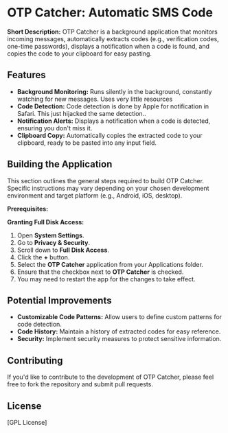 # OTP Catcher: Automatic SMS Code

**Short Description:** OTP Catcher is a background application that monitors incoming messages, automatically extracts codes (e.g., verification codes, one-time passwords), displays a notification when a code is found, and copies the code to your clipboard for easy pasting.

## Features

*   **Background Monitoring:** Runs silently in the background, constantly watching for new messages. Uses very little resources
*   **Code Detection:** Code detection is done by Apple for notification in Safari. This just hijacked the same detection..
*   **Notification Alerts:** Displays a notification when a code is detected, ensuring you don't miss it.
*   **Clipboard Copy:** Automatically copies the extracted code to your clipboard, ready to be pasted into any input field.


## Building the Application

This section outlines the general steps required to build OTP Catcher. Specific instructions may vary depending on your chosen development environment and target platform (e.g., Android, iOS, desktop).

**Prerequisites:**

**Granting Full Disk Access:**

1.  Open **System Settings**.
2.  Go to **Privacy & Security**.
3.  Scroll down to **Full Disk Access**.
4.  Click the **+** button.
5.  Select the **OTP Catcher** application from your Applications folder.
6.  Ensure that the checkbox next to **OTP Catcher** is checked.
7. You may need to restart the app for the changes to take effect.


## Potential Improvements

*   **Customizable Code Patterns:** Allow users to define custom patterns for code detection.
*   **Code History:** Maintain a history of extracted codes for easy reference.
*   **Security:** Implement security measures to protect sensitive information.


## Contributing

If you'd like to contribute to the development of OTP Catcher, please feel free to fork the repository and submit pull requests.

## License

[GPL License]
